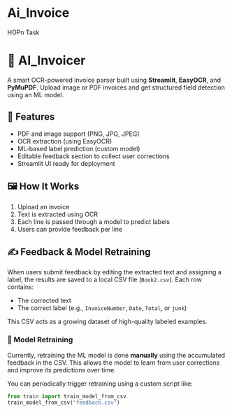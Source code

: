 # Ai_Invoice
HOPn Task
# 🧾 AI_Invoicer

A smart OCR-powered invoice parser built using **Streamlit**, **EasyOCR**, and **PyMuPDF**. Upload image or PDF invoices and get structured field detection using an ML model.

## 🚀 Features
- PDF and image support (PNG, JPG, JPEG)
- OCR extraction (using EasyOCR)
- ML-based label prediction (custom model)
- Editable feedback section to collect user corrections
- Streamlit UI ready for deployment

## 🖼️ How It Works
1. Upload an invoice
2. Text is extracted using OCR
3. Each line is passed through a model to predict labels
4. Users can provide feedback per line

## ✍️ Feedback & Model Retraining

When users submit feedback by editing the extracted text and assigning a label, the results are saved to a local CSV file (`Book2.csv`). Each row contains:
- The corrected text
- The correct label (e.g., `InvoiceNumber`, `Date`, `Total`, or `junk`)

This CSV acts as a growing dataset of high-quality labeled examples.

### 🔁 Model Retraining
Currently, retraining the ML model is done **manually** using the accumulated feedback in the CSV. This allows the model to learn from user corrections and improve its predictions over time.

You can periodically trigger retraining using a custom script like:

```python
from train import train_model_from_csv
train_model_from_csv("feedback.csv")
